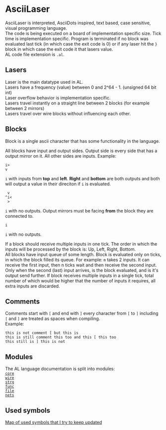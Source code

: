 # AsciiLaser
AsciiLaser is interpreted, AsciiDots inspired, text based, case sensitive, visual programming language.  
The code is being executed on a board of implementation specific size. Tick time is implementation specific. Program is terminated if no block was evaluated last tick (in which case the exit code is 0) or if any laser hit the `}` block in which case the exit code it that lasers value.  
AL code file extension is `.al`.

## Lasers
Laser is the main datatype used in AL.  
Lasers have a frequency (value) between 0 and 2^64 - 1. (unsigned 64 bit int)  
Laser overflow behavior is implementation specific.  
Lasers travel instantly on a straight line between 2 blocks (for example between 2 mirrors)  
Lasers travel over wire blocks without influencing each other.  

## Blocks
Block is a single ascii character that has some functionality in the language.  
  
All blocks have input and output sides. Output side is every side that has a output mirror on it. All other sides are inputs.
Example:
```
i>
v
```
`i` with inputs from **top** and **left**. **Right** and **bottom** are both outputs and both will output a value in their direciton if `i` is evaluated.  
```
 v
^i<
 >
```
`i` with no outputs. Output mirrors must be facing **from** the block they are connected to.
```
i
```
`i` with no outputs.  
  
If a block should receive multiple inputs in one tick. The order in which the inputs will be processed by the block is: Up, Left, Right, Bottom.  
All blocks have input queue of some length. Block is evaluated only on ticks, in which the block filled its queue. For example: `m` takes 2 inputs. It can receive the first input, then n ticks wait and then receive the second input. Only when the second (last) input arrives, is the block evaluated, and is it's output send further. If block receives multiple inputs in a single tick, total number of which would be higher that the number of inputs it requires, all extra inputs are discarded.  

## Comments
Comments start with `[` and end with `]` every character from `[` to `]` including `[` and `]` are treated as spaces when compiling.  
Example:
```
this is not comment [ but this is
this is still comment this too and this [ this too
this still is ] this is not
```

## Modules
The AL language documentation is split into modules:  
[`core`](./core.md)  
[`wire`](./wire.md)  
[`strg`](./strg.md)  
[`func`](./func.md)  
[`file`](./file.md)  
[`nets`](./nets.md)  

## Used symbols
[Map of used symbols that I try to keep updated](./used.md)

